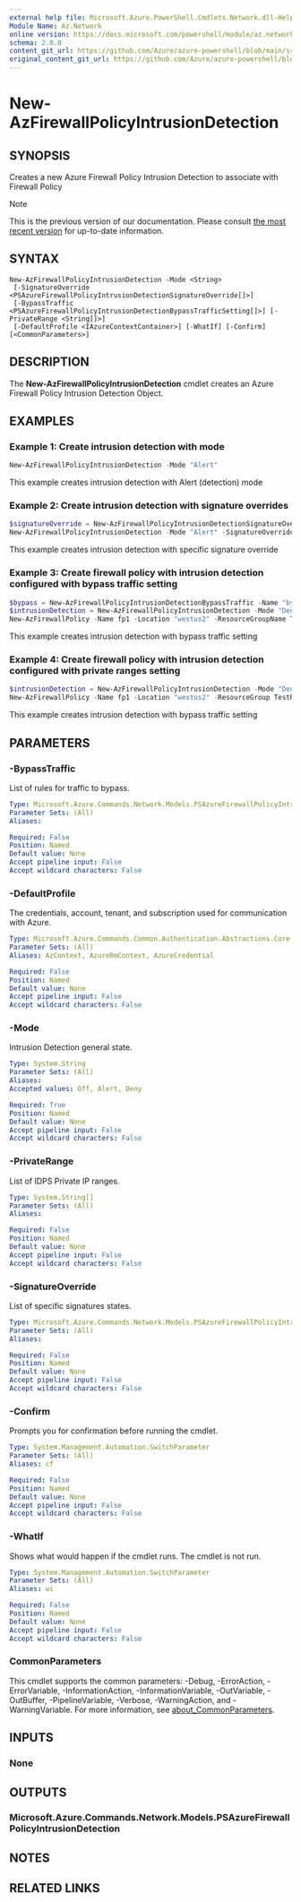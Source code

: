 ```yaml
---
external help file: Microsoft.Azure.PowerShell.Cmdlets.Network.dll-Help.xml
Module Name: Az.Network
online version: https://docs.microsoft.com/powershell/module/az.network/new-azfirewallpolicyintrusiondetection
schema: 2.0.0
content_git_url: https://github.com/Azure/azure-powershell/blob/main/src/Network/Network/help/New-AzFirewallPolicyIntrusionDetection.md
original_content_git_url: https://github.com/Azure/azure-powershell/blob/main/src/Network/Network/help/New-AzFirewallPolicyIntrusionDetection.md
---
```


# New-AzFirewallPolicyIntrusionDetection

## SYNOPSIS
Creates a new Azure Firewall Policy Intrusion Detection to associate with Firewall Policy

> [!NOTE]
>This is the previous version of our documentation. Please consult [the most recent version](/powershell/module/az.network/new-azfirewallpolicyintrusiondetection) for up-to-date information.

## SYNTAX

```
New-AzFirewallPolicyIntrusionDetection -Mode <String>
 [-SignatureOverride <PSAzureFirewallPolicyIntrusionDetectionSignatureOverride[]>]
 [-BypassTraffic <PSAzureFirewallPolicyIntrusionDetectionBypassTrafficSetting[]>] [-PrivateRange <String[]>]
 [-DefaultProfile <IAzureContextContainer>] [-WhatIf] [-Confirm] [<CommonParameters>]
```

## DESCRIPTION
The **New-AzFirewallPolicyIntrusionDetection** cmdlet creates an Azure Firewall Policy Intrusion Detection Object.

## EXAMPLES

### Example 1: Create intrusion detection with mode
```powershell
New-AzFirewallPolicyIntrusionDetection -Mode "Alert"
```

This example creates intrusion detection with Alert (detection) mode

### Example 2: Create intrusion detection with signature overrides
```powershell
$signatureOverride = New-AzFirewallPolicyIntrusionDetectionSignatureOverride -Id "123456798" -Mode "Deny"
New-AzFirewallPolicyIntrusionDetection -Mode "Alert" -SignatureOverride $signatureOverride
```

This example creates intrusion detection with specific signature override

### Example 3: Create firewall policy with intrusion detection configured with bypass traffic setting
```powershell
$bypass = New-AzFirewallPolicyIntrusionDetectionBypassTraffic -Name "bypass-setting" -Protocol "TCP" -DestinationPort "80" -SourceAddress "10.0.0.0" -DestinationAddress "10.0.0.0"
$intrusionDetection = New-AzFirewallPolicyIntrusionDetection -Mode "Deny" -BypassTraffic $bypass
New-AzFirewallPolicy -Name fp1 -Location "westus2" -ResourceGroupName TestRg -SkuTier "Premium" -IntrusionDetection $intrusionDetection
```

This example creates intrusion detection with bypass traffic setting

### Example 4: Create firewall policy with intrusion detection configured with private ranges setting
```powershell
$intrusionDetection = New-AzFirewallPolicyIntrusionDetection -Mode "Deny" -PrivateRange @("167.220.204.0/24", "167.221.205.101/32")
New-AzFirewallPolicy -Name fp1 -Location "westus2" -ResourceGroup TestRg -SkuTier "Premium" -IntrusionDetection $intrusionDetection
```

This example creates intrusion detection with bypass traffic setting

## PARAMETERS

### -BypassTraffic
List of rules for traffic to bypass.

```yaml
Type: Microsoft.Azure.Commands.Network.Models.PSAzureFirewallPolicyIntrusionDetectionBypassTrafficSetting[]
Parameter Sets: (All)
Aliases:

Required: False
Position: Named
Default value: None
Accept pipeline input: False
Accept wildcard characters: False
```

### -DefaultProfile
The credentials, account, tenant, and subscription used for communication with Azure.

```yaml
Type: Microsoft.Azure.Commands.Common.Authentication.Abstractions.Core.IAzureContextContainer
Parameter Sets: (All)
Aliases: AzContext, AzureRmContext, AzureCredential

Required: False
Position: Named
Default value: None
Accept pipeline input: False
Accept wildcard characters: False
```

### -Mode
Intrusion Detection general state.

```yaml
Type: System.String
Parameter Sets: (All)
Aliases:
Accepted values: Off, Alert, Deny

Required: True
Position: Named
Default value: None
Accept pipeline input: False
Accept wildcard characters: False
```

### -PrivateRange
List of IDPS Private IP ranges.

```yaml
Type: System.String[]
Parameter Sets: (All)
Aliases:

Required: False
Position: Named
Default value: None
Accept pipeline input: False
Accept wildcard characters: False
```

### -SignatureOverride
List of specific signatures states.

```yaml
Type: Microsoft.Azure.Commands.Network.Models.PSAzureFirewallPolicyIntrusionDetectionSignatureOverride[]
Parameter Sets: (All)
Aliases:

Required: False
Position: Named
Default value: None
Accept pipeline input: False
Accept wildcard characters: False
```

### -Confirm
Prompts you for confirmation before running the cmdlet.

```yaml
Type: System.Management.Automation.SwitchParameter
Parameter Sets: (All)
Aliases: cf

Required: False
Position: Named
Default value: None
Accept pipeline input: False
Accept wildcard characters: False
```

### -WhatIf
Shows what would happen if the cmdlet runs.
The cmdlet is not run.

```yaml
Type: System.Management.Automation.SwitchParameter
Parameter Sets: (All)
Aliases: wi

Required: False
Position: Named
Default value: None
Accept pipeline input: False
Accept wildcard characters: False
```

### CommonParameters
This cmdlet supports the common parameters: -Debug, -ErrorAction, -ErrorVariable, -InformationAction, -InformationVariable, -OutVariable, -OutBuffer, -PipelineVariable, -Verbose, -WarningAction, and -WarningVariable. For more information, see [about_CommonParameters](http://go.microsoft.com/fwlink/?LinkID=113216).

## INPUTS

### None

## OUTPUTS

### Microsoft.Azure.Commands.Network.Models.PSAzureFirewallPolicyIntrusionDetection

## NOTES

## RELATED LINKS

